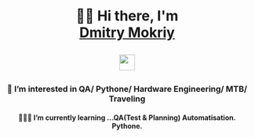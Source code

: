 <h1 align="center"> 🤙🏻 Hi there, I'm <div class="badge-base LI-profile-badge" data-locale="ru_RU" data-size="medium" data-theme="dark" data-type="VERTICAL" data-vanity="dmitry-mokriy-781430321" data-version="v1"><a class="badge-base__link LI-simple-link" href="https://ru.linkedin.com/in/dmitry-mokriy-781430321?trk=profile-badge">Dmitry Mokriy</a></div>
</a> 
  
<img src="https://github.com/blackcater/blackcater/raw/main/images/Hi.gif" height="32"/></h1>
<h3 align="center">👀 I’m interested in QA/ Pythone/ Hardware Engineering/ MTB/ Traveling</h3>
<h4 align="center">👨🏻‍💻 I’m currently learning …QA(Test & Planning) Automatisation. Pythone. </h4>


              
<!---
Dmitry-Mk-V/Dmitry-Mk-V is a ✨ special ✨ repository because its `README.md` (this file) appears on your GitHub profile.
You can click the Preview link to take a look at your changes.
--->
